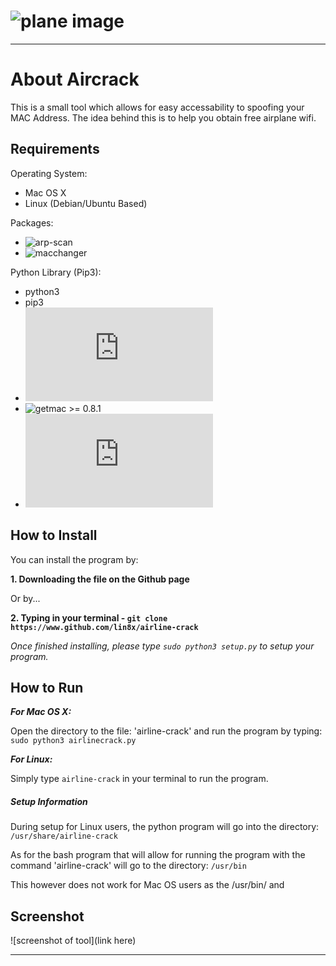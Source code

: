 
# ![plane image](http://i67.tinypic.com/huekv8.jpg)

------------------------------------------------------------------------

# About Aircrack &nbsp;

This is a small tool which allows for easy accessability to spoofing your MAC Address.
The idea behind this is to help you obtain free airplane wifi.

## Requirements

Operating System:
* Mac OS X
* Linux (Debian/Ubuntu Based)

Packages:
* ![arp-scan](https://linux.die.net/man/1/arp-scan)
* ![macchanger](https://github.com/alobbs/macchanger)

Python Library (Pip3):
* python3
* pip3
* ![os](https://docs.python.org/3/library/os.html)
* ![getmac](https://pypi.org/project/getmac/) >= 0.8.1
* ![platform](https://docs.python.org/3/library/platform.html)

## How to Install

You can install the program by:

**1. Downloading the file on the Github page**

Or by...

**2. Typing in your terminal - `git clone https://www.github.com/lin8x/airline-crack`**

*Once finished installing, please type `sudo python3 setup.py` to setup your program.*

## How to Run

***For Mac OS X:***

Open the directory to the file: 'airline-crack' and run the program by typing: 
`sudo python3 airlinecrack.py`

***For Linux:***

Simply type `airline-crack` in your terminal to run the program.

##### Setup Information

During setup for Linux users, the python program will go into the directory: `/usr/share/airline-crack`

As for the bash program that will allow for running the program with the command 'airline-crack' will go to the directory: `/usr/bin`

This however does not work for Mac OS users as the /usr/bin/ and 

## Screenshot

![screenshot of tool](link here)

------------------------------------------------------------------------



